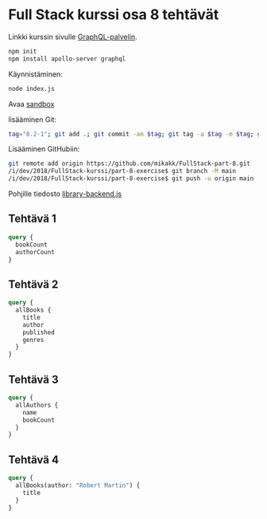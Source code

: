 # Full Stack kurssi osa 8 tehtävät

Linkki kurssin sivulle [GraphQL-palvelin](https://fullstackopen.com/osa8/graph_ql_palvelin).

```sh
npm init
npm install apollo-server graphql
```

Käynnistäminen:

```sh
node index.js
```

Avaa [sandbox](https://studio.apollographql.com/sandbox/explorer)

lisääminen Git:

```sh
tag="8.2-1"; git add .; git commit -am $tag; git tag -a $tag -m $tag; git push; git status; git tag -l; 
```

Lisääminen GitHubiin:

```sh
git remote add origin https://github.com/mikakk/FullStack-part-8.git
/i/dev/2018/FullStack-kurssi/part-8-exercise$ git branch -M main
/i/dev/2018/FullStack-kurssi/part-8-exercise$ git push -u origin main
```

Pohjille tiedosto [library-backend.js](https://github.com/fullstack-hy2020/misc/blob/master/library-backend.js)

## Tehtävä 1

```GraphQL
query {
  bookCount
  authorCount
}
```

## Tehtävä 2

```GraphQL
query {
  allBooks {
    title
    author
    published
    genres
  }
}
```

## Tehtävä 3

```GraphQL
query {
  allAuthors {
    name
    bookCount
  }
}
```

## Tehtävä 4

```GraphQL
query {
  allBooks(author: "Robert Martin") {
    title
  }
}